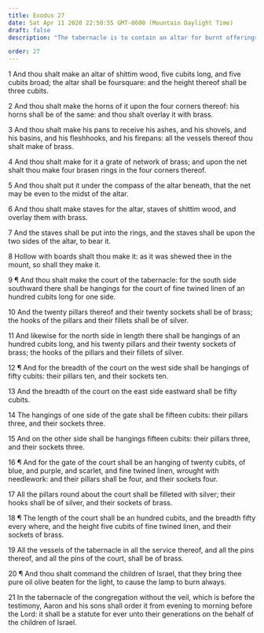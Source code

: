 ```yaml
---
title: Exodus 27
date: Sat Apr 11 2020 22:50:55 GMT-0600 (Mountain Daylight Time)
draft: false
description: "The tabernacle is to contain an altar for burnt offerings and a court surrounded by pillars—A light is to burn always in the tabernacle of the congregation."

order: 27
---
```

    
1 And thou shalt make an altar of shittim wood, five cubits long, and five cubits broad; the altar shall be foursquare: and the height thereof shall be three cubits.

2 And thou shalt make the horns of it upon the four corners thereof: his horns shall be of the same: and thou shalt overlay it with brass.

3 And thou shalt make his pans to receive his ashes, and his shovels, and his basins, and his fleshhooks, and his firepans: all the vessels thereof thou shalt make of brass.

4 And thou shalt make for it a grate of network of brass; and upon the net shalt thou make four brasen rings in the four corners thereof.

5 And thou shalt put it under the compass of the altar beneath, that the net may be even to the midst of the altar.

6 And thou shalt make staves for the altar, staves of shittim wood, and overlay them with brass.

7 And the staves shall be put into the rings, and the staves shall be upon the two sides of the altar, to bear it.

8 Hollow with boards shalt thou make it: as it was shewed thee in the mount, so shall they make it.

9 ¶ And thou shalt make the court of the tabernacle: for the south side southward there shall be hangings for the court of fine twined linen of an hundred cubits long for one side.

10 And the twenty pillars thereof and their twenty sockets shall be of brass; the hooks of the pillars and their fillets shall be of silver.

11 And likewise for the north side in length there shall be hangings of an hundred cubits long, and his twenty pillars and their twenty sockets of brass; the hooks of the pillars and their fillets of silver.

12 ¶ And for the breadth of the court on the west side shall be hangings of fifty cubits: their pillars ten, and their sockets ten.

13 And the breadth of the court on the east side eastward shall be fifty cubits.

14 The hangings of one side of the gate shall be fifteen cubits: their pillars three, and their sockets three.

15 And on the other side shall be hangings fifteen cubits: their pillars three, and their sockets three.

16 ¶ And for the gate of the court shall be an hanging of twenty cubits, of blue, and purple, and scarlet, and fine twined linen, wrought with needlework: and their pillars shall be four, and their sockets four.

17 All the pillars round about the court shall be filleted with silver; their hooks shall be of silver, and their sockets of brass.

18 ¶ The length of the court shall be an hundred cubits, and the breadth fifty every where, and the height five cubits of fine twined linen, and their sockets of brass.

19 All the vessels of the tabernacle in all the service thereof, and all the pins thereof, and all the pins of the court, shall be of brass.

20 ¶ And thou shalt command the children of Israel, that they bring thee pure oil olive beaten for the light, to cause the lamp to burn always.

21 In the tabernacle of the congregation without the veil, which is before the testimony, Aaron and his sons shall order it from evening to morning before the Lord: it shall be a statute for ever unto their generations on the behalf of the children of Israel.
